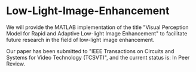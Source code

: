 # Low-Light-Image-Enhancement
We will provide the MATLAB implementation of the title "Visual Perception Model for Rapid and Adaptive Low-light Image Enhancement" to facilitate future research in the field of low-light image enhancement.

Our paper has been submitted to "IEEE Transactions on Circuits and Systems for Video Technology (TCSVT)", and the current status is: In Peer Review.
